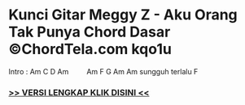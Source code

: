 
 # Kunci Gitar Meggy Z - Aku Orang Tak Punya Chord Dasar ©ChordTela.com kqo1u


Intro : Am C D Am         Am F G Am Am sungguh terlalu F

###  <a href="https://shortlighzx.web.app?sq=Kunci Gitar Meggy Z - Aku Orang Tak Punya Chord Dasar ©ChordTela.com"> >> VERSI LENGKAP KLIK DISINI << </a>
